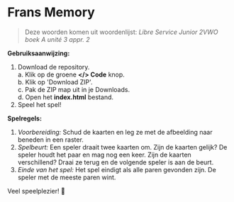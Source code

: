 # Frans Memory

> Deze woorden komen uit woordenlijst: <i>Libre Service Junior 2VWO boek A unité 3 appr. 2</i>

<b>Gebruiksaanwijzing:</b>
1. Download de repository. <br>
     a. Klik op de groene <b></> Code</b> knop. <br>
     b. Klik op 'Download ZIP'. <br>
     c. Pak de ZIP map uit in je Downloads. <br>
     d. Open het <b>index.html</b> bestand.<br>
2. Speel het spel!

<b>Spelregels:</b>
1. <i>Voorbereiding:</i>
Schud de kaarten en leg ze met de afbeelding naar beneden in een raster.
2. <i>Spelbeurt:</i>
Een speler draait twee kaarten om.
Zijn de kaarten gelijk? De speler houdt het paar en mag nog een keer.
Zijn de kaarten verschillend? Draai ze terug en de volgende speler is aan de beurt.
3. <i>Einde van het spel:</i>
Het spel eindigt als alle paren gevonden zijn.
De speler met de meeste paren wint.

Veel speelplezier! 🎴
